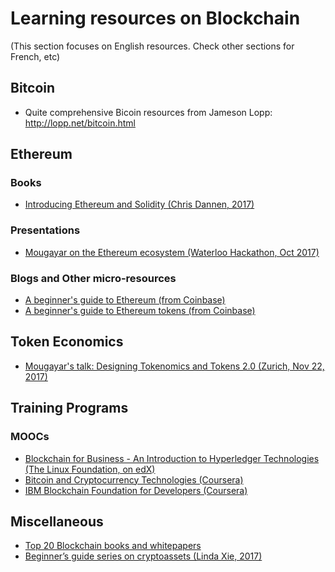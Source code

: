 # Learning resources on Blockchain
(This section focuses on English resources. Check other sections for French, etc)

## Bitcoin
* Quite comprehensive Bicoin resources from Jameson Lopp: http://lopp.net/bitcoin.html 

## Ethereum
### Books
* [Introducing Ethereum and Solidity (Chris Dannen, 2017)](https://www.apress.com/us/book/9781484225349)

### Presentations
* [Mougayar on the Ethereum ecosystem (Waterloo Hackathon, Oct 2017)](https://www.slideshare.net/wmougayar/mougayar-the-ethereum-ecosystem-eth-hackathonwaterloo-2017) 

### Blogs and Other micro-resources
* [A beginner's guide to Ethereum (from Coinbase)](https://blog.coinbase.com/a-beginners-guide-to-ethereum-46dd486ceecf)
* [A beginner's guide to Ethereum tokens (from Coinbase)](https://blog.coinbase.com/a-beginners-guide-to-ethereum-tokens-fbd5611fe30b)

## Token Economics
* [Mougayar's talk: Designing Tokenomics and Tokens 2.0 (Zurich, Nov 22, 2017)](https://www.slideshare.net/wmougayar/william-mougayar-designing-tokenomics-and-tokens-20)

## Training Programs
### MOOCs
* [Blockchain for Business - An Introduction to Hyperledger Technologies (The Linux Foundation, on edX)](https://www.edx.org/course/blockchain-business-introduction-linuxfoundationx-lfs171x)
* [Bitcoin and Cryptocurrency Technologies (Coursera)](https://www.coursera.org/learn/cryptocurrency)
* [IBM Blockchain Foundation for Developers (Coursera)](https://www.coursera.org/learn/ibm-blockchain-essentials-for-developers)

## Miscellaneous
* [Top 20 Blockchain books and whitepapers](http://richtopia.com/emerging-technologies/top-blockchain-books-whitepapers)
* [Beginner’s guide series on cryptoassets (Linda Xie, 2017)](https://medium.com/@linda.xie/beginners-guide-series-on-cryptoassets-d897535d887)

